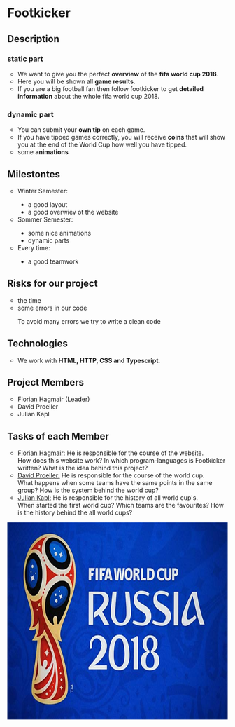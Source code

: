 ﻿<link rel="stylesheet" href="./Html/styles.css" media="all" type="text/css">
<h1>Footkicker</h1>
<h2>Description</h2>
<h3>static part</h3>
<ul style="list-style-type: circle;";> 
    <li> We want to give you the perfect <strong>overview</strong> of the <strong>fifa world cup 2018</strong>.</li> 
    <li> Here you will be shown all <strong>game results</strong>.</li>
    <li> If you are a big football fan then follow footkicker to get <strong>detailed information</strong> about the whole fifa world cup 2018.</li>
</ul>
        
<h3>dynamic part</h3>
<ul style="list-style-type: circle;";>
    <li>You can submit your <strong>own tip</strong> on each game.</li>
    <li> If you have tipped games correctly, you will receive <strong>coins</strong> that will show you at the end of the World Cup how well you have tipped.</li>
    <li>some <strong>animations</strong></li>  
</ul>

<h2>Milestontes</h2>
<ul style="list-style-type: circle;";>
    <li>Winter Semester:</li>
    <ul style="list-style-type: disc;";>
        <li>a good layout</li>
        <li>a good overwiev ot the website</li>
    </ul>
        <li>Sommer Semester:</li>
        <ul style="list-style-type: disc;";>
        <li>some nice animations</li>
        <li>dynamic parts</li>
    </ul>
    <li>Every time:</li>
    <ul style="list-style-type: disc;";>
    <li>a good teamwork</li>
    </ul>
</ul>
<h2>Risks for our project</h2>
<ul style="list-style-type: circle;";>
    <li>the time</li>
    <li>some errors in our code</li>
    <p>To avoid many errors we try to write a clean code</p>
</ul>
<h2>Technologies</h2>
<ul style="list-style-type: circle;";>
    <li>We work with <strong>HTML, HTTP, CSS and Typescript</strong>.</li>
</ul>
<h2>Project Members</h2>
    <ul style="list-style-type: circle;";>
        <li>Florian Hagmair (Leader)</li>
        <li>David Proeller</li>
        <li>Julian Kapl</li>
    </ul>
<h2>Tasks of each Member</h2>
<div class="tasks">
<ul style="list-style-type: circle;";>
    <li><u>Florian Hagmair:</u> He is responsible for the course of the website.<br> How does this website work? In which program-languages is Footkicker written? What is the idea behind this project?</li>
    <li><u>David Proeller:</u> He is responsible for the course of the world cup.<br> What happens when some teams have the same points in the same group? How is the system behind the world cup?</li>
    <li><u>Julian Kapl:</u> He is responsible for the history of all world cup's.<br> When started the first world cup? Which teams are the favourites? How is the history behind the all world cups?</li>
</div>

<img src = "src/Images/wm-2018-2-600.jpg" width="100%" height="450" alt="Picture of world cup 2018">
